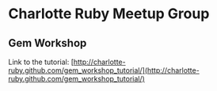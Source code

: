# Charlotte Ruby Meetup Group
## Gem Workshop

Link to the tutorial:  [http://charlotte-ruby.github.com/gem_workshop_tutorial/](http://charlotte-ruby.github.com/gem_workshop_tutorial/)